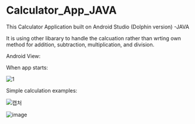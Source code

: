# Calculator_App_JAVA

This Calculator Application built on Android Studio (Dolphin version) -JAVA

It is using other libarary to handle the calcuation rather than wrting own method for addition, subtraction, multiplication, and division.

Android View:

When app starts:

![1](https://user-images.githubusercontent.com/98497929/194689794-95873306-ed44-4089-ad86-7f665ab2d881.PNG)

Simple calculation examples:

![캡처](https://user-images.githubusercontent.com/98497929/194689800-424ed218-1e16-4ed4-b499-bb2c52d9d20a.PNG)

![image](https://user-images.githubusercontent.com/98497929/194689933-3dc9e34f-4b39-4b1e-b7dc-cf985da4ec63.png)

